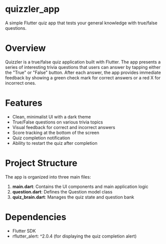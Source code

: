 # quizzler_app
A simple Flutter quiz app that tests your general knowledge with true/false questions.

# Overview
Quizzler is a true/false quiz application built with Flutter. The app presents a series of interesting trivia questions that users can answer by tapping either the "True" or "False" button. After each answer, the app provides immediate feedback by showing a green check mark for correct answers or a red X for incorrect ones.

# Features
- Clean, minimalist UI with a dark theme
- True/False questions on various trivia topics
- Visual feedback for correct and incorrect answers
- Score tracking at the bottom of the screen
- Quiz completion notification
- Ability to restart the quiz after completion

# Project Structure
The app is organized into three main files:

1. **main.dart**: Contains the UI components and main application logic
2. **question.dart**: Defines the Question model class
3. **quiz_brain.dart**: Manages the quiz state and question bank

# Dependencies
- Flutter SDK
- rflutter_alert: ^2.0.4 (for displaying the quiz completion alert)
